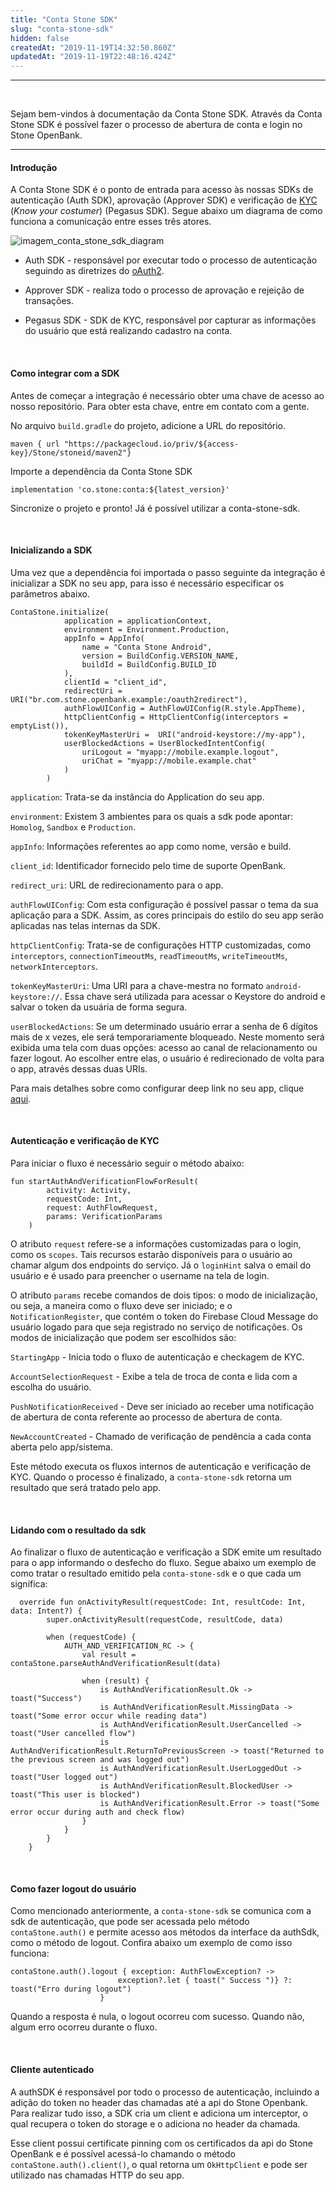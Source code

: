 ```yaml
---
title: "Conta Stone SDK"
slug: "conta-stone-sdk"
hidden: false
createdAt: "2019-11-19T14:32:50.860Z"
updatedAt: "2019-11-19T22:48:16.424Z"
---
```


---
<br>

Sejam bem-vindos à documentação da Conta Stone SDK. Através da Conta Stone SDK é possível fazer o processo de abertura de conta e login no Stone OpenBank.

---


#### **Introdução**


A Conta Stone SDK é o ponto de entrada para acesso às nossas SDKs de autenticação (Auth SDK), aprovação (Approver SDK) e verificação de [KYC](https://en.wikipedia.org/wiki/Know_your_customer) (_Know your costumer_) (Pegasus SDK). Segue abaixo um diagrama de como funciona a comunicação entre esses três atores.


![imagem_conta_stone_sdk_diagram](/docs/guias/conta-stone-sdk/conta-stone-sdk/conta-stone-sdk-diagram.png)


- Auth SDK - responsável por executar todo o processo de autenticação seguindo as diretrizes do [oAuth2](https://oauth.net/2/).

- Approver SDK - realiza todo o processo de aprovação e rejeição de transações.

- Pegasus SDK - SDK de KYC, responsável por capturar as informações do usuário que está realizando cadastro na conta.


<br>


#### **Como integrar com a SDK**


Antes de começar a integração é necessário obter uma chave de acesso ao nosso repositório. Para obter esta chave, entre em contato com a gente. 

No arquivo `build.gradle` do projeto, adicione a URL do repositório.

```
maven { url "https://packagecloud.io/priv/${access-key}/Stone/stoneid/maven2"}
```

Importe a dependência da Conta Stone SDK

```
implementation 'co.stone:conta:${latest_version}'
```

Sincronize o projeto e pronto! Já é possível utilizar a conta-stone-sdk.

<br>

#### **Inicializando a SDK**


Uma vez que a dependência foi importada o passo seguinte da integração é inicializar a SDK no seu app, para isso é necessário especificar os parâmetros abaixo.

```
ContaStone.initialize(
            application = applicationContext,
            environment = Environment.Production,
            appInfo = AppInfo(
                name = "Conta Stone Android",
                version = BuildConfig.VERSION_NAME,
                buildId = BuildConfig.BUILD_ID
            ),
            clientId = "client_id",
            redirectUri = URI("br.com.stone.openbank.example:/oauth2redirect"),
            authFlowUIConfig = AuthFlowUIConfig(R.style.AppTheme),
            httpClientConfig = HttpClientConfig(interceptors = emptyList()),
            tokenKeyMasterUri =  URI("android-keystore://my-app"),
            userBlockedActions = UserBlockedIntentConfig(
                uriLogout = "myapp://mobile.example.logout",
                uriChat = "myapp://mobile.example.chat"
            )
        )
```

`application`: Trata-se da instância do Application do seu app.

`environment`: Existem 3 ambientes para os quais a sdk pode apontar: `Homolog`, `Sandbox` e `Production`.

`appInfo`: Informações referentes ao app como nome, versão e build.

`client_id`: Identificador fornecido pelo time de suporte OpenBank.

`redirect_uri`: URL de redirecionamento para o app.

`authFlowUIConfig`: Com esta configuração é possível passar o tema da sua aplicação para a SDK. Assim, as cores principais do estilo do seu app serão aplicadas nas telas internas da SDK.

`httpClientConfig`: Trata-se de configurações HTTP customizadas, como `interceptors`, `connectionTimeoutMs`, `readTimeoutMs`, `writeTimeoutMs`, `networkInterceptors`.

`tokenKeyMasterUri`: Uma URI para a chave-mestra no formato `android-keystore://`. Essa chave será utilizada para acessar o Keystore do android e salvar o token da usuária de forma segura. 

`userBlockedActions`: Se um determinado usuário errar a senha de 6 dígitos mais de x vezes, ele será temporariamente bloqueado. Neste momento será exibida uma tela com duas opções: acesso ao canal de relacionamento ou fazer logout. Ao escolher entre elas, o usuário é redirecionado de volta para o app, através dessas duas URIs.

Para mais detalhes sobre como configurar deep link no seu app, clique  [aqui](https://developer.android.com/training/app-links/deep-linking). 


<br>

#### **Autenticação e verificação de KYC**


Para iniciar o fluxo é necessário seguir o método abaixo:

```
fun startAuthAndVerificationFlowForResult(
        activity: Activity,
        requestCode: Int,
        request: AuthFlowRequest,
        params: VerificationParams
    )
```

O atributo `request` refere-se a informações customizadas para o login, como os `scopes`. Tais recursos estarão disponíveis para o usuário ao chamar algum dos endpoints do serviço. Já o `loginHint` salva o email do usuário e é usado para preencher o username na tela de login.

O atributo `params` recebe comandos de dois tipos: o modo de inicialização, ou seja, a maneira como o fluxo deve ser iniciado; e o `NotificationRegister`, que contém o token do Firebase Cloud Message do usuário logado para que seja registrado no serviço de notificações. Os modos de inicialização que podem ser escolhidos são:

`StartingApp` - Inicia todo o fluxo de autenticação e checkagem de KYC.

`AccountSelectionRequest` - Exibe a tela de troca de conta e lida com a escolha do usuário. 

`PushNotificationReceived` - Deve ser iniciado ao receber uma notificação de abertura de conta referente ao processo de abertura de conta.

`NewAccountCreated` - Chamado de verificação de pendência a cada conta aberta pelo app/sistema. 

Este método executa os fluxos internos de autenticação e verificação de KYC. Quando o processo é finalizado, a `conta-stone-sdk` retorna um resultado que será tratado pelo app.

<br>


#### **Lidando com o resultado da sdk**


Ao finalizar o fluxo de autenticação e verificação a SDK emite um resultado para o app informando o desfecho do fluxo. Segue abaixo um exemplo de como tratar o resultado emitido pela `conta-stone-sdk` e o que cada um significa:

```
  override fun onActivityResult(requestCode: Int, resultCode: Int, data: Intent?) {
        super.onActivityResult(requestCode, resultCode, data)

        when (requestCode) {
            AUTH_AND_VERIFICATION_RC -> {
                val result = contaStone.parseAuthAndVerificationResult(data)

                when (result) {
                    is AuthAndVerificationResult.Ok -> toast("Success")
                    is AuthAndVerificationResult.MissingData -> toast("Some error occur while reading data")
                    is AuthAndVerificationResult.UserCancelled -> toast("User cancelled flow")
                    is AuthAndVerificationResult.ReturnToPreviousScreen -> toast("Returned to the previous screen and was logged out")
                    is AuthAndVerificationResult.UserLoggedOut -> toast("User logged out")
                    is AuthAndVerificationResult.BlockedUser -> toast("This user is blocked")
                    is AuthAndVerificationResult.Error -> toast("Some error occur during auth and check flow)
                }
            }
        }
    }
```

<br>

#### **Como fazer logout do usuário**


Como mencionado anteriormente, a `conta-stone-sdk` se comunica com a sdk de autenticação, que pode ser acessada pelo método `contaStone.auth()` e permite acesso aos métodos da interface da authSdk, como o método de logout. Confira abaixo um exemplo de como isso funciona:

```
contaStone.auth().logout { exception: AuthFlowException? ->
                        exception?.let { toast(" Success ")} ?: toast("Erro during logout")
                    }
```
Quando a resposta é nula, o logout ocorreu com sucesso. Quando não, algum erro ocorreu durante o fluxo.

<br>

#### **Cliente autenticado**

A authSDK é responsável por todo o processo de autenticação, incluindo a adição do token no header das chamadas até a api do Stone Openbank. Para realizar tudo isso, a SDK cria um client e adiciona um interceptor, o qual recupera o token do storage e o adiciona no header da chamada.

Esse client possui certificate pinning com os certificados da api do Stone OpenBank e é possível acessá-lo chamando o método `contaStone.auth().client()`, o qual retorna um `OkHttpClient` e pode ser utilizado nas chamadas HTTP do seu app.